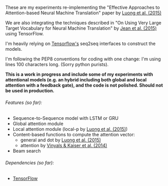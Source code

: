 These are my experiments re-implementing the "Effective Approaches to Attention-based Neural Machine Translation" 
paper by [Luong et al. (2015)](http://arxiv.org/abs/1508.04025)

We are also integrating the techniques described in  "On Using Very Large Target Vocabulary for Neural Machine Translation"
by [Jean et al. (2015)](http://arxiv.org/abs/1412.2007) using TensorFlow.

I'm heavily relying on [Tensorflow's](https://www.tensorflow.org/) seq2seq interfaces to construct the models.

I'm following the PEP8 conventions for coding with one change: I'm using lines 100 characters long. 
(Sorry python purists). 

**This is a work in progress and include some of my experiments with attentional models (e.g. an hybrid including both 
global and local attention with a feedback gate), and the code is not polished. Should not be used in production.**

###### Features (so far):

* Sequence-to-Sequence model with LSTM or GRU
* Global attention module
* Local attention module (local-p by [Luong et al. (2015)](http://arxiv.org/abs/1508.04025))
* Content-based functions to compute the attention vector:
  * general and dot by [Luong et al. (2015)](http://arxiv.org/abs/1508.04025)
  * attention by [Vinyals & Kaiser et al. (2014)](http://arxiv.org/abs/1412.7449)
* Beam search

###### Dependencies (so far):

* [TensorFlow](http://tensorflow.org/)